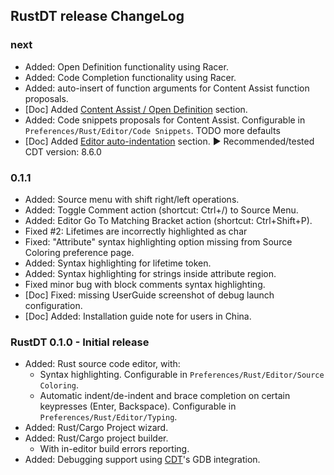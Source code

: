 ## RustDT release ChangeLog

### next
 * Added: Open Definition functionality using Racer.
 * Added: Code Completion functionality using Racer.
  * Added: auto-insert of function arguments for Content Assist function proposals.
  * [Doc] Added [Content Assist / Open Definition](documentation/UserGuide.md#content-assistopen-definition) section.
 * Added: Code snippets proposals for Content Assist. Configurable in `Preferences/Rust/Editor/Code Snippets`. TODO more defaults
 * [Doc] Added [Editor auto-indentation](documentation/UserGuide.md#editor-newline-auto-indentation) section.
  ▶ Recommended/tested CDT version: 8.6.0
  

### 0.1.1
 * Added: Source menu with shift right/left operations.
 * Added: Toggle Comment action (shortcut: Ctrl+/) to Source Menu.
 * Added: Editor Go To Matching Bracket action (shortcut: Ctrl+Shift+P).
 * Fixed #2: Lifetimes are incorrectly highlighted as char
 * Fixed: "Attribute" syntax highlighting option missing from Source Coloring preference page.
 * Added: Syntax highlighting for lifetime token.
 * Added: Syntax highlighting for strings inside attribute region.
 * Fixed minor bug with block comments syntax highlighting.
 * [Doc] Fixed: missing UserGuide screenshot of debug launch configuration.
 * [Doc] Added: Installation guide note for users in China.

### RustDT 0.1.0 - Initial release 
 * Added: Rust source code editor, with:
   * Syntax highlighting. Configurable in `Preferences/Rust/Editor/Source Coloring`. 
   * Automatic indent/de-indent and brace completion on certain keypresses (Enter, Backspace). Configurable in `Preferences/Rust/Editor/Typing`.
 * Added: Rust/Cargo Project wizard.
 * Added: Rust/Cargo project builder.
   * With in-editor build errors reporting.
 * Added: Debugging support using [CDT](https://eclipse.org/cdt/)'s GDB integration. 
 
